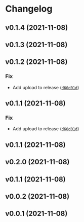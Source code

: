 # Changelog

<!--next-version-placeholder-->

## v0.1.4 (2021-11-08)


## v0.1.3 (2021-11-08)


## v0.1.2 (2021-11-08)
### Fix
* Add upload to release ([`d60d01d`](https://github.com/freelanceadm/aws_codebuild/commit/d60d01dc8c577b93d81bbc3ff2ca668b9d05f197))

## v0.1.1 (2021-11-08)
### Fix
* Add upload to release ([`d60d01d`](https://github.com/freelanceadm/aws_codebuild/commit/d60d01dc8c577b93d81bbc3ff2ca668b9d05f197))

## v0.1.1 (2021-11-08)


## v0.2.0 (2021-11-08)


## v0.1.1 (2021-11-08)


## v0.0.2 (2021-11-08)


## v0.0.1 (2021-11-08)

